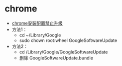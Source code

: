 # chrome

- [chrome安装配置禁止升级](https://chenyufeng.blog.csdn.net/article/details/78568919?spm=1001.2101.3001.6661.1&utm_medium=distribute.pc_relevant_t0.none-task-blog-2%7Edefault%7ECTRLIST%7ERate-1-78568919-blog-124563235.pc_relevant_3mothn_strategy_recovery&depth_1-utm_source=distribute.pc_relevant_t0.none-task-blog-2%7Edefault%7ECTRLIST%7ERate-1-78568919-blog-124563235.pc_relevant_3mothn_strategy_recovery&utm_relevant_index=1)
- 方法1：
  - cd ~/Library/Google
  - sudo chown root:wheel GoogleSoftwareUpdate
- 方法2：
  - cd /Library/Google/GoogleSoftwareUpdate
  - 删除 GoogleSoftwareUpdate.bundle